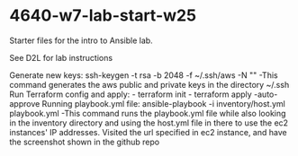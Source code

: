 # 4640-w7-lab-start-w25

Starter files for the intro to Ansible lab.

See D2L for lab instructions

Generate new keys: ssh-keygen -t rsa -b 2048 -f ~/.ssh/aws -N ""
    -This command generates the aws public and private keys in the directory ~/.ssh
Run Terraform config and apply:
    - terraform init
    - terraform apply -auto-approve
Running playbook.yml file: ansible-playbook -i inventory/host.yml playbook.yml
    -This command runs the playbook.yml file while also looking in the inventory directory and
    using the host.yml file in there to use the ec2 instances' IP addresses.
Visited the url specified in ec2 instance, and have the screenshot shown in the github repo
